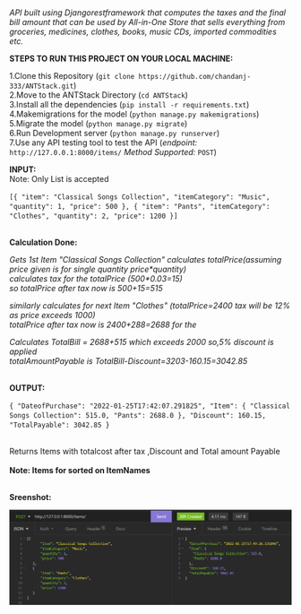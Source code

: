 <br />_API built using Djangorestframework that computes the taxes and the final bill amount that can be used by All-in-One Store that sells everything from groceries, medicines, clothes, books, music CDs, imported commodities etc._<br />

**STEPS TO RUN THIS PROJECT ON YOUR LOCAL MACHINE:**<br />

1.Clone this Repository (`git clone https://github.com/chandanj-333/ANTStack.git`) <br />
2.Move to the ANTStack Directory (`cd ANTStack`)<br />
3.Install all the dependencies (`pip install -r requirements.txt`) <br />
4.Makemigrations for the model (`python manage.py makemigrations`) <br />
5.Migrate the model (`python manage.py migrate`) <br />
6.Run Development server (`python manage.py runserver`) <br />
7.Use any API testing tool to test the API (_endpoint:_ `http://127.0.0.1:8000/items/`  _Method Supported:_ `POST`)<br />

**INPUT:**<br />
Note: Only List is accepted<br />

`[{
       "item": "Classical Songs Collection",
       "itemCategory": "Music",
       "quantity": 1,
       "price": 500
   },
   {
       "item": "Pants",
       "itemCategory": "Clothes",
       "quantity": 2,
       "price": 1200
   }]`

<br />**Calculation Done:**<br />

_Gets 1st Item "Classical Songs Collection" calculates totalPrice(assuming price given is for single quantity price*quantity)_ <br />
_calculates tax for the totalPrice (500*0.03=15)_ <br />
_so totalPrice after tax now is 500+15=515_ <br />

_similarly calculates for next Item "Clothes" (totalPrice=2400 tax will be 12% as price exceeds 1000)_ <br />
_totalPrice after tax now is 2400+288=2688 for the_ <br />

_Calculates TotalBill = 2688+515 which exceeds 2000 so,5% discount is applied_ <br />
_totalAmountPayable is TotalBill-Discount=3203-160.15=3042.85_ <br />

<br />**OUTPUT:**<br />

`{
	"DateofPurchase": "2022-01-25T17:42:07.291825",
	"Item": {
		"Classical Songs Collection": 515.0,
		"Pants": 2688.0
	},
	"Discount": 160.15,
	"TotalPayable": 3042.85
}`

<br />Returns Items with totalcost after tax ,Discount and Total amount Payable<br />
<br /> **Note: Items for sorted on ItemNames** <br />

<br/>**Sreenshot:**<br />

![img.png](img.png)
